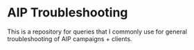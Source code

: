 # AIP Troubleshooting

This is a repository for queries that I commonly use for general troubleshooting of AIP campaigns + clients.
